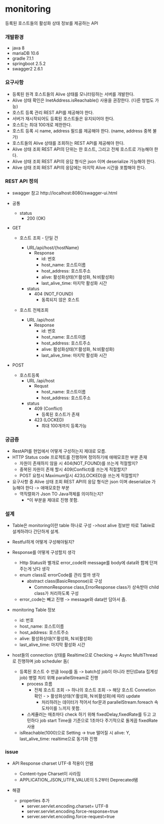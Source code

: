 # monitoring
등록된 호스트들의 활성화 상태 정보를 제공하는 API

### 개발환경
  - java 8
  - mariaDB 10.6
  - gradle 7.1.1
  - springboot 2.5.2
  - swagger2 2.6.1

### 요구사항
  - 등록된 원격 호스트들의 Alive 상태를 모니터링하는 서버를 개발한다.
  - Alive 상태 확인은 InetAddress.isReachable() 사용을 권장한다. (다른 방법도 가능)
  - 호스트 등록 관리 REST API를 제공해야 한다.
  - 서버가 재시작되어도 등록된 호스트들은 유지되어야 한다.
  - 호스트는 최대 100개로 제한한다.
  - 호스트 등록 시 name, address 필드를 제공해야 한다. (name, address 중복 불가)
  - 호스트들의 Alive 상태를 조회하는 REST API를 제공해야 한다.
  - Alive 상태 조회 REST API의 단위는 한 호스트, 그리고 전체 호스트로 가능해야 한다.
  - Alive 상태 조회 REST API의 응답 형식은 json 이며 deserialize 가능해야 한다.
  - Alive 상태 조회 REST API의 응답에는 마지막 Alive 시간을 포함해야 한다.

### REST API 정의
  * swagger 참고 http://localhost:8080/swagger-ui.html
  * 공통 
    - status
      - 200 (OK)
  * GET
    - 호스트 조회 - 단일 건
      - URL/api/host/{hostName}
        - Response
          - id: 번호
          - host_name: 호스트이름
          - host_address: 호스트주소
          - alive: 활성화상태(Y:활성화, N:비활성화)
          - last_alive_time: 마지막 활성화 시간
      - status
        - 404 (NOT_FOUND)
          - 동륵되지 않은 호스트
        
    - 호스트 전체조회
      - URL /api/host
        - Response
          - id: 번호
          - host_name: 호스트이름
          - host_address: 호스트주소
          - alive: 활성화상태(Y:활성화, N:비활성화)
          - last_alive_time: 마지막 활성화 시간
          
  * POST
    - 호스트등록 
      - URL /api/host
        - Requst 
          - host_name: 호스트이름
          - host_address: 호스트주소
      - status
        - 409 (Conflict)
          - 등록된 호스트가 존재
        - 423 (LOCKED) 
          - 최대 100개까지 등록가능
        

### 궁금증
* RestAPI를 현업에서 어떻게 구성하는지 제대로 모름.
* HTTP Status code 프로젝트를 진행하며 정의하기에 애매모호한 부분 존재
  - 자원이 존재하지 않을 시 404(NOT_FOUND)를 쓰는게 적절할지?
  - 중복된 자원이 존재 할시 409(Conflict)를 쓰는게 적절할지?
  - POST 요청시 Maximum일시 423(LOCKED)을 쓰는게 적절할지? 
* 요구사항 중 Alive 상태 조회 REST API의 응답 형식은 json 이며 deserialize 가능해야 한다 -> 애매모호한 부분
  - 역직렬화가 Json TO Java객체를 의미하는지?
    - *이 부분을 제대로 진행 못함.

### 설계
* Table은 monitoring이란 table 하나로 구성 ->host alive 정보만 따로 Table로 설계하려다 간단하게 설계.
* Restful하게 어떻게 구성해야될지?
* Response를 어떻게 구성할지 생각
  - Http Status와 별개로 error_code와 message를 body에 data와 함께 던져주는게 낫다 생각
  - enum class로 errorCode를 관리 할까 생각
    - abstract class(BasicResponse)로 구성 
      - CommonResponse class,ErrorResponse class가 상속받아 child class가 처리하도록 구성   
  - error_code는 빼고 진행 -> message와 data만 담아서 줌. 
 
* monitoring Table 정보
  - id: 번호
  - host_name: 호스트이름
  - host_address: 호스트주소
  - alive: 활성화상태(Y:활성화, N:비활성화)
  - last_alive_time: 마지막 활성화 시간
 
* host들의 connection 상태를 Realtime으로 Checking -> Async MultiThread로 진행하며 job scheduler 돔(  
  - 등록된 호스트 수 만큼 loop를 돔 -> batch성 job이 아니라 판단(Data 집계성 job) 병렬 처리 위해 parallelStream로 진행
    - process 흐름
      - 전체 호스트 조회 -> 하나의 호스트 조회 -> 해당 호스트 Connetion 확인 - > 활성화상태(Y:활성화, N:비활성화)에 따라 update 
        - 처리하려는 데이터가 적어서 for문과 parallelStream.foreach 속도차이를 느끼지 못함.
    - 스케쥴러는 매초마다 check 하기 위해 fixedDelay,fixedRate를 두고 고민하다 job start Time을 기준으로 1초마다 주기적으로 돌게끔 fixedRate 사용
  - isReachable(1000)으로 Setting -> true 떨어질 시 alive: Y, last_alive_time: realtime으로 동기화 진행
  
  
### issue
* API Response charset UTF-8 적용이 안됌
  - Content-type Charset이 사라짐
  - APPLICATION_JSON_UTF8_VALUE이 5.2부터 Deprecated됌

* 해결
  - properties 추가
    - server.servlet.encoding.charset= UTF-8
    - server.servlet.encoding.force-response=true
    - server.servlet.encoding.force-request=true

 
   





